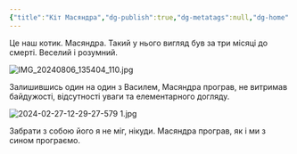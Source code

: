 ```yaml
---
{"title":"Кіт Масяндра","dg-publish":true,"dg-metatags":null,"dg-home":null,"permalink":"/en-ukrainien/masyandra/","dgPassFrontmatter":true,"noteIcon":""}
---
```




Це наш котик. Масяндра. Такий у нього вигляд був за три  місяці до смерті. Веселий і розумний. 

![IMG_20240806_135404_110.jpg](/img/user/IMG_20240806_135404_110.jpg)

Залишившись один на один з Василем, Масяндра програв, не витримав байдужості, відсутності уваги та елементарного догляду. 

![2024-02-27-12-29-27-579 1.jpg](/img/user/2024-02-27-12-29-27-579%201.jpg)


 Забрати з собою його я не міг, нікуди. Масяндра програв, як і ми з сином програємо. 
